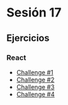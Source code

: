 # Sesión 17

## Ejercicios

### React

- [Challenge #1](https://codesandbox.io/s/react-challenge-1-exercise-16zvut)
- [Challenge #2](https://codesandbox.io/s/react-challenge-2-exercise-b0sexq)
- [Challenge #3](https://codesandbox.io/s/reacth-challenge-3-exercise-nif1ld)
- [Challenge #4](https://www.w3schools.com/react/exercise.asp)

